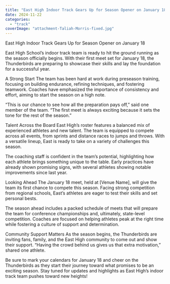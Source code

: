 ```yaml
---
title: "East High Indoor Track Gears Up for Season Opener on January 18"
date: 2024-11-22
categories: 
  - "track"
coverImage: "attachment-Taliah-Morris-fixed.jpg"
---
```


East High Indoor Track Gears Up for Season Opener on January 18

East High School’s indoor track team is ready to hit the ground running as the season officially begins. With their first meet set for January 18, the Thunderbirds are preparing to showcase their skills and lay the foundation for a successful year.

A Strong Start The team has been hard at work during preseason training, focusing on building endurance, refining techniques, and fostering teamwork. Coaches have emphasized the importance of consistency and effort, aiming to start the season on a high note.

“This is our chance to see how all the preparation pays off,” said one member of the team. “The first meet is always exciting because it sets the tone for the rest of the season.”

Talent Across the Board East High’s roster features a balanced mix of experienced athletes and new talent. The team is equipped to compete across all events, from sprints and distance races to jumps and throws. With a versatile lineup, East is ready to take on a variety of challenges this season.

The coaching staff is confident in the team’s potential, highlighting how each athlete brings something unique to the table. Early practices have already shown promising signs, with several athletes showing notable improvements since last year.

Looking Ahead The January 18 meet, held at \[Venue Name\], will give the team its first chance to compete this season. Facing strong competition from regional schools, East’s athletes are eager to test their skills and set personal bests.

The season ahead includes a packed schedule of meets that will prepare the team for conference championships and, ultimately, state-level competition. Coaches are focused on helping athletes peak at the right time while fostering a culture of support and determination.

Community Support Matters As the season begins, the Thunderbirds are inviting fans, family, and the East High community to come out and show their support. “Having the crowd behind us gives us that extra motivation,” shared one athlete.

Be sure to mark your calendars for January 18 and cheer on the Thunderbirds as they start their journey toward what promises to be an exciting season. Stay tuned for updates and highlights as East High’s indoor track team pushes toward new heights!
